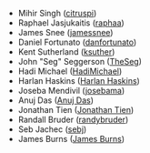 - Mihir Singh ([citruspi](http://github.com/citruspi))
- Raphael Jasjukaitis ([raphaa](http://github.com/raphaa))
- James Snee ([jamessnee](https://github.com/jamessnee))
- Daniel Fortunato ([danfortunato](https://github.com/danfortunato))
- Kent Sutherland ([ksuther](https://github.com/ksuther))
- John "Seg" Seggerson ([TheSeg](https://github.com/TheSeg))
- Hadi Michael ([HadiMichael](https://github.com/hadimichael))
- Harlan Haskins ([Harlan Haskins](https://github.com/harlanhaskins))
- Joseba Mendivil ([josebama](https://github.com/josebama))
- Anuj Das ([Anuj Das](https://github.com/anujdas))
- Jonathan Tien ([Jonathan Tien](https://github.com/ricefield/))
- Randall Bruder ([randybruder](https://github.com/randybruder/))
- Seb Jachec ([sebj](https://github.com/sebj))
- James Burns ([James Burns](https://github.com/norfolknchance))
